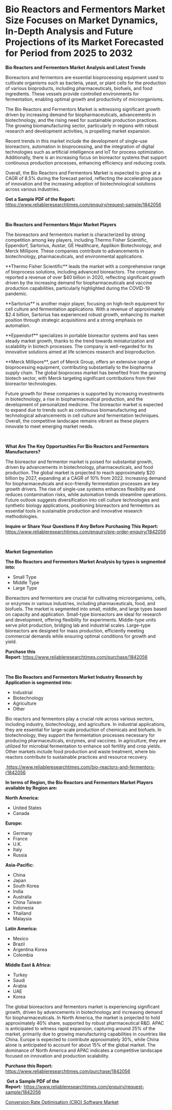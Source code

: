 <p><h1>Bio Reactors and Fermentors Market Size Focuses on Market Dynamics, In-Depth Analysis and Future Projections of its Market Forecasted for Period from 2025 to 2032</h1></p><p><strong>Bio Reactors and Fermentors Market Analysis and Latest Trends</strong></p>
<p><p>Bioreactors and fermentors are essential bioprocessing equipment used to cultivate organisms such as bacteria, yeast, or plant cells for the production of various bioproducts, including pharmaceuticals, biofuels, and food ingredients. These vessels provide controlled environments for fermentation, enabling optimal growth and productivity of microorganisms. </p><p>The Bio Reactors and Fermentors Market is witnessing significant growth driven by increasing demand for biopharmaceuticals, advancements in biotechnology, and the rising need for sustainable production practices. The growing biomanufacturing sector, particularly in regions with robust research and development activities, is propelling market expansion. </p><p>Recent trends in this market include the development of single-use bioreactors, automation in bioprocessing, and the integration of digital technologies such as artificial intelligence and IoT for process optimization. Additionally, there is an increasing focus on bioreactor systems that support continuous production processes, enhancing efficiency and reducing costs. </p><p>Overall, the Bio Reactors and Fermentors Market is expected to grow at a CAGR of 8.5% during the forecast period, reflecting the accelerating pace of innovation and the increasing adoption of biotechnological solutions across various industries.</p></p>
<p><strong>Get a Sample PDF of the Report:&nbsp;</strong> <a href="https://www.reliableresearchtimes.com/enquiry/request-sample/1842056?utm_campaign=2669&utm_medium=2&utm_source=Github&utm_content=ia&utm_term=26032025&utm_id=bio-reactors-and-fermentors">https://www.reliableresearchtimes.com/enquiry/request-sample/1842056</a></p>
<p>&nbsp;</p>
<p><strong>Bio Reactors and Fermentors Major Market Players</strong></p>
<p><p>The bioreactors and fermentors market is characterized by strong competition among key players, including Thermo Fisher Scientific, Eppendorf, Sartorius, Austar, GE Healthcare, Applikon Biotechnology, and Merck Millipore. These companies contribute to advancements in biotechnology, pharmaceuticals, and environmental applications.</p><p>**Thermo Fisher Scientific** leads the market with a comprehensive range of bioprocess solutions, including advanced bioreactors. The company reported a revenue of over $40 billion in 2020, reflecting significant growth driven by the increasing demand for biopharmaceuticals and vaccine production capabilities, particularly highlighted during the COVID-19 pandemic. </p><p>**Sartorius** is another major player, focusing on high-tech equipment for cell culture and fermentation applications. With a revenue of approximately $2.4 billion, Sartorius has experienced robust growth, enhancing its market position through strategic acquisitions and a strong emphasis on automation.</p><p>**Eppendorf** specializes in portable bioreactor systems and has seen steady market growth, thanks to the trend towards miniaturization and scalability in biotech processes. The company is well-regarded for its innovative solutions aimed at life sciences research and bioproduction.</p><p>**Merck Millipore**, part of Merck Group, offers an extensive range of bioprocessing equipment, contributing substantially to the biopharma supply chain. The global bioprocess market has benefited from the growing biotech sector, with Merck targeting significant contributions from their bioreactor technologies.</p><p>Future growth for these companies is supported by increasing investments in biotechnology, a rise in biopharmaceutical production, and the development of personalized medicine. The bioreactor market is expected to expand due to trends such as continuous biomanufacturing and technological advancements in cell culture and fermentation techniques. Overall, the competitive landscape remains vibrant as these players innovate to meet emerging market needs.</p></p>
<p>&nbsp;</p>
<p><strong>What Are The Key Opportunities For Bio Reactors and Fermentors Manufacturers?</strong></p>
<p><p>The bioreactor and fermentor market is poised for substantial growth, driven by advancements in biotechnology, pharmaceuticals, and food production. The global market is projected to reach approximately $20 billion by 2027, expanding at a CAGR of 10% from 2022. Increasing demand for biopharmaceuticals and eco-friendly fermentation processes are key growth drivers. The rise of single-use systems enhances flexibility and reduces contamination risks, while automation trends streamline operations. Future outlook suggests diversification into cell culture technologies and synthetic biology applications, positioning bioreactors and fermentors as essential tools in sustainable production and innovative research methodologies.</p></p>
<p><strong>Inquire or Share Your Questions If Any Before Purchasing This Report:</strong> <a href="https://www.reliableresearchtimes.com/enquiry/pre-order-enquiry/1842056?utm_campaign=2669&utm_medium=2&utm_source=Github&utm_content=ia&utm_term=26032025&utm_id=bio-reactors-and-fermentors">https://www.reliableresearchtimes.com/enquiry/pre-order-enquiry/1842056</a></p>
<p>&nbsp;</p>
<p><strong>Market Segmentation</strong></p>
<p><strong>The Bio Reactors and Fermentors Market Analysis by types is segmented into:</strong></p>
<p><ul><li>Small Type</li><li>Middle Type</li><li>Large Type</li></ul></p>
<p><p>Bioreactors and fermentors are crucial for cultivating microorganisms, cells, or enzymes in various industries, including pharmaceuticals, food, and biofuels. The market is segmented into small, middle, and large types based on capacity and application. Small-type bioreactors are ideal for research and development, offering flexibility for experiments. Middle-type units serve pilot production, bridging lab and industrial scales. Large-type bioreactors are designed for mass production, efficiently meeting commercial demands while ensuring optimal conditions for growth and yield.</p></p>
<p><strong>Purchase this Report:&nbsp;</strong><a href="https://www.reliableresearchtimes.com/purchase/1842056?utm_campaign=2669&utm_medium=2&utm_source=Github&utm_content=ia&utm_term=26032025&utm_id=bio-reactors-and-fermentors">https://www.reliableresearchtimes.com/purchase/1842056</a></p>
<p>&nbsp;</p>
<p><strong>The Bio Reactors and Fermentors Market Industry Research by Application is segmented into:</strong></p>
<p><ul><li>Industrial</li><li>Biotechnology</li><li>Agriculture</li><li>Other</li></ul></p>
<p><p>Bio reactors and fermentors play a crucial role across various sectors, including industry, biotechnology, and agriculture. In industrial applications, they are essential for large-scale production of chemicals and biofuels. In biotechnology, they support the fermentation processes necessary for producing pharmaceuticals, enzymes, and vaccines. In agriculture, they are utilized for microbial fermentation to enhance soil fertility and crop yields. Other markets include food production and waste treatment, where bio reactors contribute to sustainable practices and resource recovery.</p></p>
<p><a href="https://www.reliableresearchtimes.com/bio-reactors-and-fermentors-r1842056?utm_campaign=2669&utm_medium=2&utm_source=Github&utm_content=ia&utm_term=26032025&utm_id=bio-reactors-and-fermentors">&nbsp;https://www.reliableresearchtimes.com/bio-reactors-and-fermentors-r1842056</a></p>
<p><strong>In terms of Region, the Bio Reactors and Fermentors Market Players available by Region are:</strong></p>
<p>
    <p> <strong> North America: </strong>
        <ul>
            <li>United States</li>
            <li>Canada</li>
        </ul>
        </p> 
    <p> <strong> Europe: </strong>
        <ul>
            <li>Germany</li>
            <li>France</li>
            <li>U.K.</li>
            <li>Italy</li>
            <li>Russia</li>
        </ul>
        </p> 
    <p> <strong> Asia-Pacific: </strong>
        <ul>
            <li>China</li>
            <li>Japan</li>
            <li>South Korea</li>
            <li>India</li>
            <li>Australia</li>
            <li>China Taiwan</li>
            <li>Indonesia</li>
            <li>Thailand</li>
            <li>Malaysia</li>
        </ul>
        </p> 
    <p> <strong> Latin America: </strong>
        <ul>
            <li>Mexico</li>
            <li>Brazil</li>
            <li>Argentina Korea</li>
            <li>Colombia</li>
        </ul>
        </p> 
    <p> <strong> Middle East & Africa: </strong>
        <ul>
            <li>Turkey</li>
            <li>Saudi</li>
            <li>Arabia</li>
            <li>UAE</li>
            <li>Korea</li>
        </ul>
    </p>
    </p>
<p><p>The global bioreactors and fermentors market is experiencing significant growth, driven by advancements in biotechnology and increasing demand for biopharmaceuticals. In North America, the market is projected to hold approximately 40% share, supported by robust pharmaceutical R&D. APAC is anticipated to witness rapid expansion, capturing around 25% of the market, primarily due to growing manufacturing capabilities in countries like China. Europe is expected to contribute approximately 30%, while China alone is anticipated to account for about 15% of the global market. The dominance of North America and APAC indicates a competitive landscape focused on innovation and production scalability.</p></p>
<p><strong>Purchase this Report: </strong><a href="https://www.reliableresearchtimes.com/purchase/1842056?utm_campaign=2669&utm_medium=2&utm_source=Github&utm_content=ia&utm_term=26032025&utm_id=bio-reactors-and-fermentors">https://www.reliableresearchtimes.com/purchase/1842056</a></p>
<p>&nbsp;<strong>Get a Sample PDF of the Report:&nbsp;&nbsp;</strong><a href="https://www.reliableresearchtimes.com/enquiry/request-sample/1842056?utm_campaign=2669&utm_medium=2&utm_source=Github&utm_content=ia&utm_term=26032025&utm_id=bio-reactors-and-fermentors">https://www.reliableresearchtimes.com/enquiry/request-sample/1842056</a></p>
<p><strong></strong></p>
<p><p><a href="https://github.com/curinbucan9/Market-Research-Report-List-1/blob/main/conversion-rate-optimisation-cro-software-market.md?utm_campaign=2669&utm_medium=2&utm_source=Github&utm_content=ia&utm_term=26032025&utm_id=bio-reactors-and-fermentors">Conversion Rate Optimisation (CRO) Software Market</a></p></p>